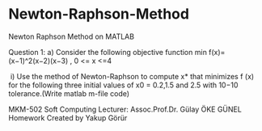 # Newton-Raphson-Method
 Newton Raphson Method on MATLAB

Question 1: a) Consider the following objective function 
min f(x)=(x−1)^2(x−2)(x−3) , 0 <= x <=4

 i) Use the method of Newton-Raphson to compute x* that minimizes f (x) for the following 
three initial values of x0 = 0.2,1.5 and 2.5 with 10−10 tolerance.(Write matlab m-file code)



MKM-502 Soft Computing
Lecturer: Assoc.Prof.Dr. Gülay ÖKE GÜNEL
Homework
Created by Yakup Görür
